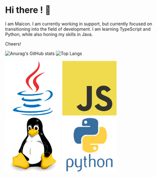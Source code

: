 <h1>Hi there ! 👋 </h1>
<p> I am Maicon. I am currently working in support, but currently focused on transitioning into the field of development. I am learning TypeScript and Python, while also honing my skills in Java.</p>
<span>Cheers!</span>


![Anurag's GitHub stats](https://github-readme-stats.vercel.app/api?username=maiconper&show_icons=true&theme=algolia)
![Top Langs](https://github-readme-stats.vercel.app/api/top-langs/?username=maiconper&theme=algolia)


<div>
  <img height="180em" src="https://raw.githubusercontent.com/devicons/devicon/master/icons/java/java-original.svg">
  <img height="180em" src="https://raw.githubusercontent.com/devicons/devicon/master/icons/javascript/javascript-original.svg">
  <img height="180em" src="https://raw.githubusercontent.com/devicons/devicon/master/icons/linux/linux-original.svg">
  <img height="180em" src="https://raw.githubusercontent.com/devicons/devicon/master/icons/python/python-original-wordmark.svg">
</di>


<!--
**maiconper/maiconper** is a ✨ _special_ ✨ repository because its `README.md` (this file) appears on your GitHub profile.

Here are some ideas to get you started:

- 🔭 I’m currently working on ...
- 🌱 I’m currently learning ...
- 👯 I’m looking to collaborate on ...
- 🤔 I’m looking for help with ...
- 💬 Ask me about ...
- 📫 How to reach me: ...
- 😄 Pronouns: ...
- ⚡ Fun fact: ...
-->
